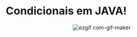 # Condicionais em JAVA!  <div align="center">
  
  <div align="center">
  
![ezgif com-gif-maker](https://thumbs.gfycat.com/FamiliarScalyKestrel-size_restricted.gif)
</div>
